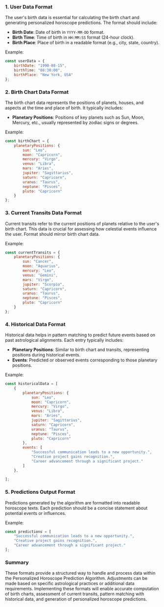 ### 1. User Data Format
The user's birth data is essential for calculating the birth chart and generating personalized horoscope predictions. The format should include:

- **Birth Date**: Date of birth in `YYYY-MM-DD` format.
- **Birth Time**: Time of birth in `HH:MM:SS` format (24-hour clock).
- **Birth Place**: Place of birth in a readable format (e.g., city, state, country).

Example:
```javascript
const userData = {
    birthDate: "1990-08-15",
    birthTime: "08:30:00",
    birthPlace: "New York, USA"
};
```

### 2. Birth Chart Data Format
The birth chart data represents the positions of planets, houses, and aspects at the time and place of birth. It typically includes:

- **Planetary Positions**: Positions of key planets such as Sun, Moon, Mercury, etc., usually represented by zodiac signs or degrees.

Example:
```javascript
const birthChart = {
    planetaryPositions: {
        sun: "Leo",
        moon: "Capricorn",
        mercury: "Virgo",
        venus: "Libra",
        mars: "Aries",
        jupiter: "Sagittarius",
        saturn: "Capricorn",
        uranus: "Taurus",
        neptune: "Pisces",
        pluto: "Capricorn"
    }
};
```

### 3. Current Transits Data Format
Current transits refer to the current positions of planets relative to the user's birth chart. This data is crucial for assessing how celestial events influence the user. Format should mirror birth chart data.

Example:
```javascript
const currentTransits = {
    planetaryPositions: {
        sun: "Cancer",
        moon: "Aquarius",
        mercury: "Leo",
        venus: "Gemini",
        mars: "Virgo",
        jupiter: "Scorpio",
        saturn: "Capricorn",
        uranus: "Taurus",
        neptune: "Pisces",
        pluto: "Capricorn"
    }
};
```

### 4. Historical Data Format
Historical data helps in pattern matching to predict future events based on past astrological alignments. Each entry typically includes:

- **Planetary Positions**: Similar to birth chart and transits, representing positions during historical events.
- **Events**: Predicted or observed events corresponding to those planetary positions.

Example:
```javascript
const historicalData = [
    {
        planetaryPositions: {
            sun: "Leo",
            moon: "Capricorn",
            mercury: "Virgo",
            venus: "Libra",
            mars: "Aries",
            jupiter: "Sagittarius",
            saturn: "Capricorn",
            uranus: "Taurus",
            neptune: "Pisces",
            pluto: "Capricorn"
        },
        events: [
            "Successful communication leads to a new opportunity.",
            "Creative project gains recognition.",
            "Career advancement through a significant project."
        ]
    },
    
];
```

### 5. Predictions Output Format
Predictions generated by the algorithm are formatted into readable horoscope texts. Each prediction should be a concise statement about potential events or influences.

Example:
```javascript
const predictions = [
    "Successful communication leads to a new opportunity.",
    "Creative project gains recognition.",
    "Career advancement through a significant project."
];
```

### Summary
These formats provide a structured way to handle and process data within the Personalized Horoscope Prediction Algorithm. Adjustments can be made based on specific astrological practices or additional data requirements. Implementing these formats will enable accurate computation of birth charts, assessment of current transits, pattern matching with historical data, and generation of personalized horoscope predictions.
